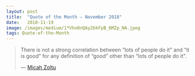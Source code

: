 ```yaml
---
layout:	post
title:	"Quote of the Month — November 2018"
date:	2018-11-19
image: /images/medium/1*Vho0nQAy2bkFpB_6MZp_NA.jpeg
tags: Quote-of-the-Month
---
```


  
> There is not a strong correlation between “lots of people do it” and “it is good” for any definition of “good” other than “lots of people do it”.
> 
> — [Micah Zoltu](https://medium.com/u/9e15b5664ca)